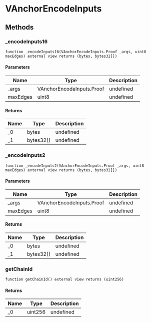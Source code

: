 # VAnchorEncodeInputs









## Methods

### _encodeInputs16

```solidity
function _encodeInputs16(VAnchorEncodeInputs.Proof _args, uint8 maxEdges) external view returns (bytes, bytes32[])
```





#### Parameters

| Name | Type | Description |
|---|---|---|
| _args | VAnchorEncodeInputs.Proof | undefined
| maxEdges | uint8 | undefined

#### Returns

| Name | Type | Description |
|---|---|---|
| _0 | bytes | undefined
| _1 | bytes32[] | undefined

### _encodeInputs2

```solidity
function _encodeInputs2(VAnchorEncodeInputs.Proof _args, uint8 maxEdges) external view returns (bytes, bytes32[])
```





#### Parameters

| Name | Type | Description |
|---|---|---|
| _args | VAnchorEncodeInputs.Proof | undefined
| maxEdges | uint8 | undefined

#### Returns

| Name | Type | Description |
|---|---|---|
| _0 | bytes | undefined
| _1 | bytes32[] | undefined

### getChainId

```solidity
function getChainId() external view returns (uint256)
```






#### Returns

| Name | Type | Description |
|---|---|---|
| _0 | uint256 | undefined




